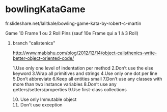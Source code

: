 bowlingKataGame
===============

fr.slideshare.net/lalitkale/bowling-game-kata-by-robert-c-martin

Game
	10 Frame
		1 ou 2 Roll
			Pins
        (sauf 10e Frame qui a 1 à 3 Roll)

1. branch "calistenics"

	http://www.mabishu.com/blog/2012/12/14/object-calisthenics-write-better-object-oriented-code/

    1.Use only one level of indentation per method
    2.Don’t use the else keyword
    3.Wrap all primitives and strings
    4.Use only one dot per line
    5.Don’t abbreviate
    6.Keep all entities small
    7.Don’t use any classes with more than two instance variables
    8.Don’t use any getters/setters/properties
    9.Use first-class collections

	10. Use only Immutable object
	11. Don't use exception